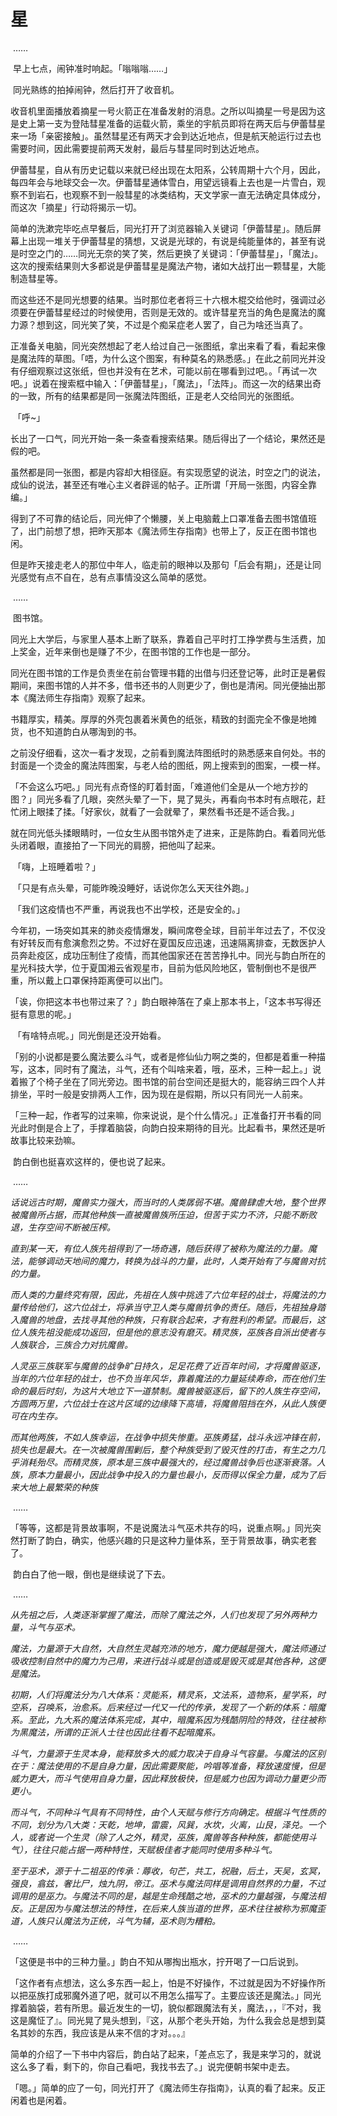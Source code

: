# 星

​		……

​		早上七点，闹钟准时响起。「嗡嗡嗡……」

​		同光熟练的拍掉闹钟，然后打开了收音机。

​		收音机里面播放着摘星一号火箭正在准备发射的消息。之所以叫摘星一号是因为这是史上第一支为登陆彗星准备的运载火箭，乘坐的宇航员即将在两天后与伊蕾彗星来一场「亲密接触」。虽然彗星还有两天才会到达近地点，但是航天舱运行过去也需要时间，因此需要提前两天发射，最后与彗星同时到达近地点。

​		伊蕾彗星，自从有历史记载以来就已经出现在太阳系，公转周期十六个月，因此，每四年会与地球交会一次。伊蕾彗星通体雪白，用望远镜看上去也是一片雪白，观察不到岩石，也观察不到一般彗星的冰类结构，天文学家一直无法确定具体成分，而这次「摘星」行动将揭示一切。

​		简单的洗漱完毕吃点早餐后，同光打开了浏览器输入关键词「伊蕾彗星」。随后屏幕上出现一堆关于伊蕾彗星的猜想，又说是光球的，有说是纯能量体的，甚至有说是时空之门的……同光无奈的笑了笑，然后更换了关键词：「伊蕾彗星」，「魔法」。这次的搜索结果则大多都说是伊蕾彗星是魔法产物，诸如大战打出一颗彗星，大能制造彗星等。

​		而这些还不是同光想要的结果。当时那位老者将三十六根木棍交给他时，强调过必须要在伊蕾彗星经过的时候使用，否则是无效的。或许彗星充当的角色是魔法的魔力源？想到这，同光笑了笑，不过是个痴呆症老人罢了，自己为啥还当真了。

​		正准备关电脑，同光突然想起了老人给过自己一张图纸，拿出来看了看，看起来像是魔法阵的草图。「唔，为什么这个图案，有种莫名的熟悉感。」在此之前同光并没有仔细观察过这张纸，但也并没有在艺术，可能以前在哪看到过吧。。「再试一次吧。」说着在搜索框中输入：「伊蕾彗星」，「魔法」，「法阵」。而这一次的结果出奇的一致，所有的结果都是同一张魔法阵图纸，正是老人交给同光的张图纸。

​		「呼~」

​		长出了一口气，同光开始一条一条查看搜索结果。随后得出了一个结论，果然还是假的吧。

​		虽然都是同一张图，都是内容却大相径庭。有实现愿望的说法，时空之门的说法，成仙的说法，甚至还有唯心主义者辟谣的帖子。正所谓「开局一张图，内容全靠编。」

​		得到了不可靠的结论后，同光伸了个懒腰，关上电脑戴上口罩准备去图书馆值班了，出门前想了想，把昨天那本《魔法师生存指南》也带上了，反正在图书馆也闲。

​		但是昨天接走老人的那位中年人，临走前的眼神以及那句「后会有期」，还是让同光感觉有点不自在，总有点事情没这么简单的感觉。

​		……

​		图书馆。

​		同光上大学后，与家里人基本上断了联系，靠着自己平时打工挣学费与生活费，加上奖金，近年来倒也是赚了不少，在图书馆的工作也是一部分。

​		同光在图书馆的工作是负责坐在前台管理书籍的出借与归还登记等，此时正是暑假期间，来图书馆的人并不多，借书还书的人则更少了，倒也是清闲。同光便抽出那本《魔法师生存指南》观察了起来。

​		书籍厚实，精美。厚厚的外壳包裹着米黄色的纸张，精致的封面完全不像是地摊货，也不知道韵白从哪淘到的书。

​		之前没仔细看，这次一看才发现，之前看到魔法阵图纸时的熟悉感来自何处。书的封面是一个烫金的魔法阵图案，与老人给的图纸，网上搜索到的图案，一模一样。

​		「不会这么巧吧。」同光有点奇怪的盯着封面，「难道他们全是从一个地方抄的图？」同光多看了几眼，突然头晕了一下，晃了晃头，再看向书本时有点眼花，赶忙闭上眼揉了揉。「好家伙，就看了一会就晕了，果然看书还是不适合我。」

​		就在同光低头揉眼睛时，一位女生从图书馆外走了进来，正是陈韵白。看着同光低头闭着眼，直接拍了一下同光的肩膀，把他叫了起来。

​		「嗨，上班睡着啦？」

​		「只是有点头晕，可能昨晚没睡好，话说你怎么天天往外跑。」

​		「我们这疫情也不严重，再说我也不出学校，还是安全的。」

​		今年初，一场突如其来的肺炎疫情爆发，瞬间席卷全球，目前半年过去了，不仅没有好转反而有愈演愈烈之势。不过好在夏国反应迅速，迅速隔离排查，无数医护人员奔赴疫区，成功压制住了疫情，而其他国家还在苦苦挣扎中。同光与韵白所在的星光科技大学，位于夏国湘云省观星市，目前为低风险地区，管制倒也不是很严重，所以戴上口罩保持距离便可以出门。

​		「诶，你把这本书也带过来了？」韵白眼神落在了桌上那本书上，「这本书写得还挺有意思的呢。」

​		「有啥特点呢。」同光倒是还没开始看。

​		「别的小说都是要么魔法要么斗气，或者是修仙仙力啊之类的，但都是着重一种描写，这本，同时有了魔法，斗气，还有个叫啥来着，哦，巫术，三种一起上。」说着搬了个椅子坐在了同光旁边。图书馆的前台空间还是挺大的，能容纳三四个人并排坐，平时一般是安排两人工作，因为现在是假期，所以只有同光一人前来。

​		「三种一起，作者写的过来嘛，你来说说，是个什么情况。」正准备打开书看的同光此时倒是合上了，手撑着脑袋，向韵白投来期待的目光。比起看书，果然还是听故事比较来劲嘛。

​		韵白倒也挺喜欢这样的，便也说了起来。

​		……

​		*话说远古时期，魔兽实力强大，而当时的人类孱弱不堪。魔兽肆虐大地，整个世界被魔兽所占据，而其他种族一直被魔兽族所压迫，但苦于实力不济，只能不断败退，生存空间不断被压榨。*

​		*直到某一天，有位人族先祖得到了一场奇遇，随后获得了被称为魔法的力量。魔法，能够调动天地间的魔力，转换为战斗的力量，此时，人类开始有了与魔兽对抗的力量。*

​		*而人类的力量终究有限，因此，先祖在人族中挑选了六位年轻的战士，将魔法的力量传给他们，这六位战士，将承当守卫人类与魔兽抗争的责任。随后，先祖独身踏入魔兽的地盘，去找寻其他的种族，只有联合起来，才有胜利的希望。而最后，这位人族先祖没能成功返回，但是他的意志没有磨灭。精灵族，巫族各自派出使者与人族联合，三族合力对抗魔兽。*

​		*人灵巫三族联军与魔兽的战争旷日持久，足足花费了近百年时间，才将魔兽驱逐，当年的六位年轻的战士，也不负当年风华，靠着魔法的力量延续寿命，而在他们生命的最后时刻，为这片大地立下一道禁制。魔兽被驱逐后，留下的人族生存空间，方圆两万里，六位战士在这片区域的边缘降下高墙，将魔兽阻挡在外，从此人族便可在内生存。*

​		*而其他两族，不如人族幸运，在战争中损失惨重。巫族勇猛，战斗永远冲锋在前，损失也是最大。在一次被魔兽围剿后，整个种族受到了毁灭性的打击，有生之力几乎消耗殆尽。而精灵族，原本是三族中最强大的，经过魔兽战争后也逐渐衰落。人族，原本力量最小，因此战争中投入的力量也最小，反而得以保全力量，成为了后来大地上最繁荣的种族*

​		……

​		「等等，这都是背景故事啊，不是说魔法斗气巫术共存的吗，说重点啊。」同光突然打断了韵白，确实，他感兴趣的只是这种力量体系，至于背景故事，确实老套了。

​		韵白白了他一眼，倒也是继续说了下去。

​		……

​		*从先祖之后，人类逐渐掌握了魔法，而除了魔法之外，人们也发现了另外两种力量，斗气与巫术。*

​		*魔法，力量源于大自然，大自然生灵越充沛的地方，魔力便越是强大，魔法师通过吸收控制自然中的魔力为己用，来进行战斗或是创造或是毁灭或是其他各种，这便是魔法。*

​		*初期，人们将魔法分为八大体系：灵能系，精灵系，文法系，造物系，星学系，时空系，召唤系，治愈系。后来经过一代又一代的传承，发现了一个新的体系：暗魔系。至此，九大系的魔法体系完成，其中，暗魔系因为残酷阴险的特效，往往被称为黑魔法，所谓的正派人士往也因此往看不起暗魔系。*

​		*斗气，力量源于生灵本身，能释放多大的威力取决于自身斗气容量。与魔法的区别在于：魔法使用的不是自身力量，因此需要聚能，吟唱等准备，释放速度慢，但是威力更大，而斗气使用自身力量，因此释放极快，但是威力也因为调动力量更少而更小。*

​		*而斗气，不同种斗气具有不同特性，由个人天赋与修行方向确定。根据斗气性质的不同，划分为八大类：天乾，地坤，雷震，风巽，水坎，火离，山艮，泽兑。一个人，或者说一个生灵（除了人之外，精灵，巫族，魔兽等各种种族，都能使用斗气），往往只能占据一两种特性，天赋极佳者才能同时使用多种斗气。*

​		*至于巫术，源于十二祖巫的传承：蓐收，句芒，共工，祝融，后土，天吴，玄冥，强良，翕兹，奢比尸，烛九阴，帝江。巫术与魔法同样是调用自然界的力量，不过调用的是巫力。与魔法不同的是，越是生命残酷之地，巫术的力量越强，与魔法相反。正是因为与魔法想法的特性，在后来人族当道的世界，巫术往往被称为邪魔歪道，人族只认魔法为正统，斗气为辅，巫术则为糟粕。*

​		……

​		「这便是书中的三种力量。」韵白不知从哪掏出瓶水，拧开喝了一口后说到。

​		「这作者有点想法，这么多东西一起上，怕是不好操作，不过就是因为不好操作所以把巫族打成邪魔外道了吧，就可以不用怎么描写了。主要应该还是魔法。」同光撑着脑袋，若有所思。最近发生的一切，貌似都跟魔法有关，魔法，，，『不对，我这是魔怔了』。同光晃了晃头想到，『这，从那个老头开始，为什么我会总是想到莫名其妙的东西，我应该是从来不信的才对。。。』

​		简单的介绍了一下书中内容后，韵白站了起来，「差点忘了，我是来学习的，就说这么多了看，剩下的，你自己看吧，我找书去了。」说完便朝书架中走去。

​		「嗯。」简单的应了一句，同光打开了《魔法师生存指南》，认真的看了起来。反正闲着也是闲着。

